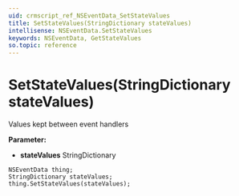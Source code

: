```yaml
---
uid: crmscript_ref_NSEventData_SetStateValues
title: SetStateValues(StringDictionary stateValues)
intellisense: NSEventData.SetStateValues
keywords: NSEventData, GetStateValues
so.topic: reference
---
```


# SetStateValues(StringDictionary stateValues)

Values kept between event handlers

**Parameter:** 
 - **stateValues** StringDictionary

```crmscript
NSEventData thing;
StringDictionary stateValues;
thing.SetStateValues(stateValues);
```

